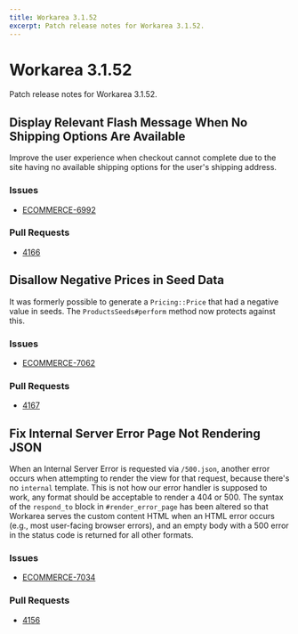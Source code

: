 ```yaml
---
title: Workarea 3.1.52
excerpt: Patch release notes for Workarea 3.1.52.
---
```


# Workarea 3.1.52

Patch release notes for Workarea 3.1.52.

## Display Relevant Flash Message When No Shipping Options Are Available

Improve the user experience when checkout cannot complete due to the
site having no available shipping options for the user's shipping
address.

### Issues

- [ECOMMERCE-6992](https://jira.tools.weblinc.com/browse/ECOMMERCE-6992)

### Pull Requests

- [4166](https://stash.tools.weblinc.com/projects/WL/repos/workarea/pull-requests/4166/overview)

## Disallow Negative Prices in Seed Data

It was formerly possible to generate a `Pricing::Price` that had a
negative value in seeds. The `ProductsSeeds#perform` method now protects
against this.

### Issues

- [ECOMMERCE-7062](https://jira.tools.weblinc.com/browse/ECOMMERCE-7062)

### Pull Requests

- [4167](https://stash.tools.weblinc.com/projects/WL/repos/workarea/pull-requests/4167/overview)

## Fix Internal Server Error Page Not Rendering JSON

When an Internal Server Error is requested via `/500.json`, another
error occurs when attempting to render the view for that request,
because there's no `internal` template. This is not how our error
handler is supposed to work, any format should be acceptable to render a
404 or 500. The syntax of the `respond_to` block in `#render_error_page`
has been altered so that Workarea serves the custom content HTML when an
HTML error occurs (e.g., most user-facing browser errors), and an empty
body with a 500 error in the status code is returned for all other
formats.

### Issues

- [ECOMMERCE-7034](https://jira.tools.weblinc.com/browse/ECOMMERCE-7034)

### Pull Requests

- [4156](https://stash.tools.weblinc.com/projects/WL/repos/workarea/pull-requests/4156/overview)

